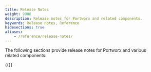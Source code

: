 ```yaml
---
title: Release Notes
weight: 9900
description: Release notes for Portworx and related components.
keywords: Release notes, Reference
hidesections: true
aliases:
    - /reference/release-notes/
---
```

The following sections provide release notes for Portworx and various related components:

{{<homelist series="release-notes" seriesExternal="https://github.com/libopenstorage/stork/releases | Stork release notes | Release notes for the Stork component">}}
